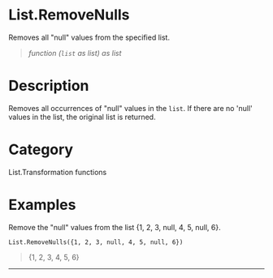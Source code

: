 ﻿# List.RemoveNulls
Removes all "null" values from the specified list.
> _function (<code>list</code> as list) as list_
# Description 
Removes all occurrences of "null" values in the <code>list</code>. If there are no 'null' values in the list, the original list is returned.
# Category 
List.Transformation functions
# Examples 
Remove the "null" values from the list {1, 2, 3, null, 4, 5, null, 6}.
```
List.RemoveNulls({1, 2, 3, null, 4, 5, null, 6})
```
> {1, 2, 3, 4, 5, 6}
***
